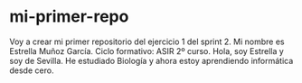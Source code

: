 # mi-primer-repo
Voy a crear mi primer repositorio del ejercicio 1 del sprint 2.
Mi nombre es Estrella Muñoz García.
Ciclo formativo: ASIR 2º curso.
Hola, soy Estrella y soy de Sevilla. He estudiado Biología y ahora estoy aprendiendo informática desde cero. 

